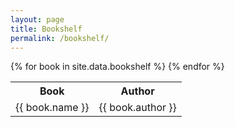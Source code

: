 ```yaml
---
layout: page
title: Bookshelf
permalink: /bookshelf/
---
```


<section>
  <div class="container-fluid">
    <table>
        <tr><th>Book</th><th>Author</th></tr>
        {% for book in site.data.bookshelf %}
        <tr>
            <td>{{ book.name }}</td><td>{{ book.author }}</td>
        </tr>
        {% endfor %}    
    </table>
</div>
</section>

